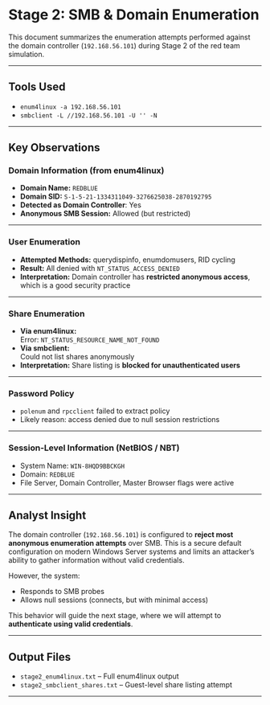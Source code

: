 # Stage 2: SMB & Domain Enumeration

This document summarizes the enumeration attempts performed against the domain controller (`192.168.56.101`) during Stage 2 of the red team simulation.

---

## Tools Used

- `enum4linux -a 192.168.56.101`
- `smbclient -L //192.168.56.101 -U '' -N`

---

## Key Observations

### Domain Information (from enum4linux)
- **Domain Name:** `REDBLUE`
- **Domain SID:** `S-1-5-21-1334311049-3276625038-2870192795`
- **Detected as Domain Controller**: Yes
- **Anonymous SMB Session:** Allowed (but restricted)

---

### User Enumeration
- **Attempted Methods:** querydispinfo, enumdomusers, RID cycling
- **Result:** All denied with `NT_STATUS_ACCESS_DENIED`
- **Interpretation:** Domain controller has **restricted anonymous access**, which is a good security practice

---

### Share Enumeration
- **Via enum4linux:**  
  Error: `NT_STATUS_RESOURCE_NAME_NOT_FOUND`
- **Via smbclient:**  
  Could not list shares anonymously
- **Interpretation:** Share listing is **blocked for unauthenticated users**

---

### Password Policy
- `polenum` and `rpcclient` failed to extract policy
- Likely reason: access denied due to null session restrictions

---

### Session-Level Information (NetBIOS / NBT)
- System Name: `WIN-8HQD9BBCKGH`
- Domain: `REDBLUE`
- File Server, Domain Controller, Master Browser flags were active

---

## Analyst Insight

The domain controller (`192.168.56.101`) is configured to **reject most anonymous enumeration attempts** over SMB. This is a secure default configuration on modern Windows Server systems and limits an attacker’s ability to gather information without valid credentials.

However, the system:
- Responds to SMB probes
- Allows null sessions (connects, but with minimal access)

This behavior will guide the next stage, where we will attempt to **authenticate using valid credentials**.

---

## Output Files
- `stage2_enum4linux.txt` – Full enum4linux output
- `stage2_smbclient_shares.txt` – Guest-level share listing attempt

---
